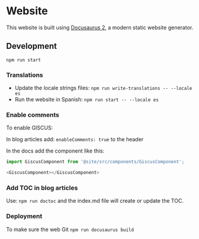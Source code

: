 # Website

This website is built using [Docusaurus 2](https://docusaurus.io/), a modern static website generator.

## Development

`npm run start`

### Translations

* Update the locale strings files: `npm run write-translations -- --locale es`
* Run the website in Spanish: `npm run start -- --locale es`

### Enable comments

To enable GISCUS:

In blog articles add: `enableComments: true` to the header

In the docs add the component like this:

```js
import GiscusComponent from '@site/src/components/GiscusComponent';

<GiscusComponent></GiscusComponent>
```

### Add TOC in blog articles

Use: `npm run doctoc` and the index.md file will create or update the TOC.


### Deployment

To make sure the web Git
`npm run docusaurus build`